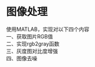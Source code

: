 图像处理</br>
====
使用MATLAB，实现对以下四个内容</br>
一、获取图片RGB值</br>
二、实现rgb2gray函数</br>
三、灰度图对比度增强</br>
四、图像去噪</br>


